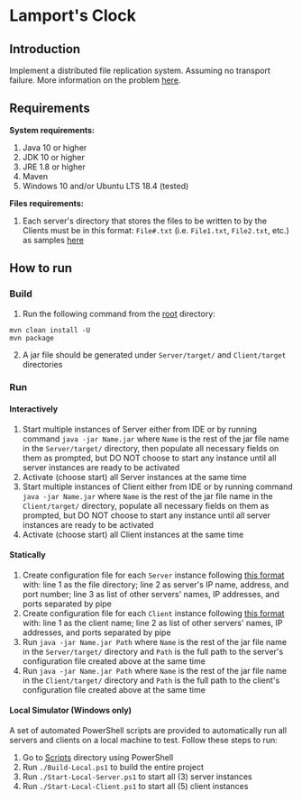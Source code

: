 # Lamport's Clock

## Introduction

Implement a distributed file replication system. Assuming no transport failure. More information on the problem [here](./Documentation/AOS_Project_1.pdf).

## Requirements

**System requirements:**

1. Java 10 or higher
2. JDK 10 or higher
3. JRE 1.8 or higher
4. Maven
5. Windows 10 and/or Ubuntu LTS 18.4 (tested)

**Files requirements:**

1. Each server's directory that stores the files to be written to by the Clients must be in this format: `File#.txt` (i.e. `File1.txt`, `File2.txt`, etc.) as samples [here](./Server/src/main/resources/Server1/)

## How to run

### Build

1. Run the following command from the [root](#) directory:
```
mvn clean install -U
mvn package
```

2. A jar file should be generated under `Server/target/` and `Client/target` directories

### Run

#### Interactively

1. Start multiple instances of Server either from IDE or by running command `java -jar Name.jar` where `Name` is the rest of the jar file name in the `Server/target/` directory, then populate all necessary fields on them as prompted, but DO NOT choose to start any instance until all server instances are ready to be activated
2. Activate (choose start) all Server instances at the same time
3. Start multiple instances of Client either from IDE or by running command `java -jar Name.jar` where `Name` is the rest of the jar file name in the `Client/target/` directory, populate all necessary fields on them as prompted, but DO NOT choose to start any instance until all server instances are ready to be activated
4. Activate (choose start) all Client instances at the same time

#### Statically

1. Create configuration file for each `Server` instance following [this format](./Server/src/main/resources/Configurations/ServerConfiguration.txt) with: line 1 as the file directory; line 2 as server's IP name, address, and port number; line 3 as list of other servers' names, IP addresses, and ports separated by pipe
2. Create configuration file for each `Client` instance following [this format](./Client/src/main/resources/Configurations/ClientConfiguration.txt) with: line 1 as the client name; line 2 as list of other servers' names, IP addresses, and ports separated by pipe
3. Run `java -jar Name.jar Path` where `Name` is the rest of the jar file name in the `Server/target/` directory and `Path` is the full path to the server's configuration file created above at the same time
4. Run `java -jar Name.jar Path` where `Name` is the rest of the jar file name in the `Client/target/` directory and `Path` is the full path to the client's configuration file created above at the same time

#### Local Simulator (Windows only)

A set of automated PowerShell scripts are provided to automatically run all servers and clients on a local machine to test. Follow these steps to run:

1. Go to [Scripts](./Scripts) directory using PowerShell
2. Run `./Build-Local.ps1` to build the entire project
3. Run `./Start-Local-Server.ps1` to start all (3) server instances
4. Run `./Start-Local-Client.ps1` to start all (5) client instances
